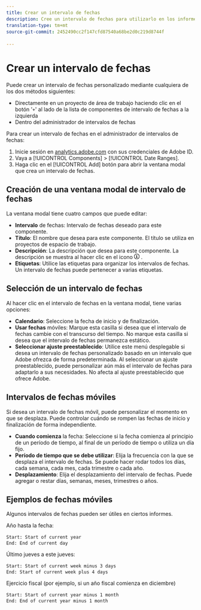 ```yaml
---
title: Crear un intervalo de fechas
description: Cree un intervalo de fechas para utilizarlo en los informes.
translation-type: tm+mt
source-git-commit: 2452490cc2f147cfd87540a68be2d0c219d8744f

---
```



# Crear un intervalo de fechas

Puede crear un intervalo de fechas personalizado mediante cualquiera de los dos métodos siguientes:

* Directamente en un proyecto de área de trabajo haciendo clic en el botón &#39;`+`&#39; al lado de la lista de componentes de intervalo de fechas a la izquierda
* Dentro del administrador de intervalos de fechas

Para crear un intervalo de fechas en el administrador de intervalos de fechas:

1. Inicie sesión en [analytics.adobe.com](https://analytics.adobe.com) con sus credenciales de Adobe ID.
1. Vaya a [!UICONTROL Components] > [!UICONTROL Date Ranges].
1. Haga clic en el [!UICONTROL Add] botón para abrir la ventana modal que crea un intervalo de fechas.

## Creación de una ventana modal de intervalo de fechas

La ventana modal tiene cuatro campos que puede editar:

* **Intervalo** de fechas: Intervalo de fechas deseado para este componente.
* **Título**: El nombre que desea para este componente. El título se utiliza en proyectos de espacio de trabajo.
* **Descripción**: La descripción que desea para este componente. La descripción se muestra al hacer clic en el icono ![i](../assets/i.png) .
* **Etiquetas**: Utilice las etiquetas para organizar los intervalos de fechas. Un intervalo de fechas puede pertenecer a varias etiquetas.

## Selección de un intervalo de fechas

Al hacer clic en el intervalo de fechas en la ventana modal, tiene varias opciones:

* **Calendario**: Seleccione la fecha de inicio y de finalización.
* **Usar fechas** móviles: Marque esta casilla si desea que el intervalo de fechas cambie con el transcurso del tiempo. No marque esta casilla si desea que el intervalo de fechas permanezca estático.
* **Seleccionar ajuste preestablecido**: Utilice este menú desplegable si desea un intervalo de fechas personalizado basado en un intervalo que Adobe ofrezca de forma predeterminada. Al seleccionar un ajuste preestablecido, puede personalizar aún más el intervalo de fechas para adaptarlo a sus necesidades. No afecta al ajuste preestablecido que ofrece Adobe.

## Intervalos de fechas móviles

Si desea un intervalo de fechas móvil, puede personalizar el momento en que se desplaza. Puede controlar cuándo se rompen las fechas de inicio y finalización de forma independiente.

* **Cuando comienza** la fecha: Seleccione si la fecha comienza al principio de un período de tiempo, al final de un período de tiempo o utiliza un día fijo.
* **Período de tiempo que se debe utilizar**: Elija la frecuencia con la que se desplaza el intervalo de fechas. Se puede hacer rodar todos los días, cada semana, cada mes, cada trimestre o cada año.
* **Desplazamiento**: Elija el desplazamiento del intervalo de fechas. Puede agregar o restar días, semanas, meses, trimestres o años.

## Ejemplos de fechas móviles

Algunos intervalos de fechas pueden ser útiles en ciertos informes.

Año hasta la fecha:

```text
Start: Start of current year
End: End of current day
```

Último jueves a este jueves:

```text
Start: Start of current week minus 3 days
End: Start of current week plus 4 days
```

Ejercicio fiscal (por ejemplo, si un año fiscal comienza en diciembre)

```text
Start: Start of current year minus 1 month
End: End of current year minus 1 month
```
